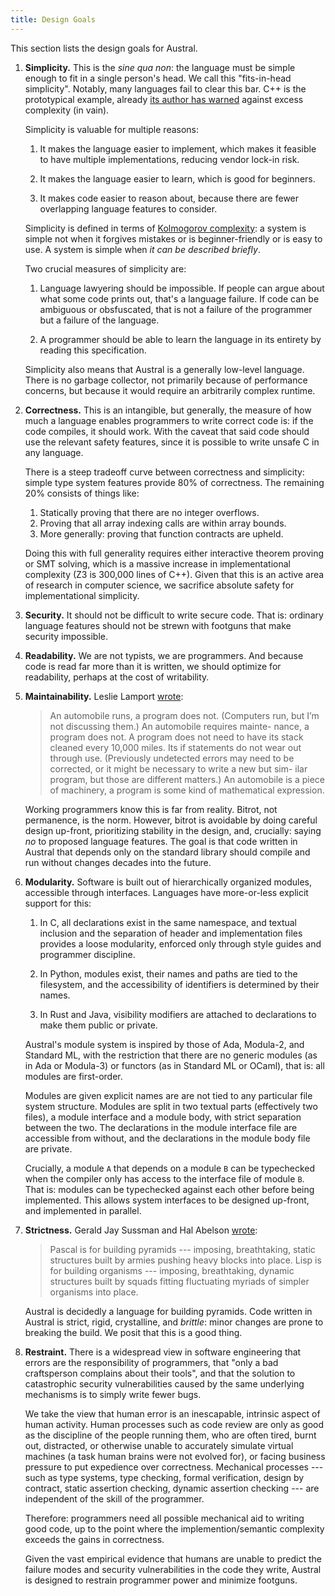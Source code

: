 ```yaml
---
title: Design Goals
---
```


This section lists the design goals for Austral.

1. **Simplicity.** This is the _sine qua non_: the language must be simple
   enough to fit in a single person's head. We call this "fits-in-head
   simplicity". Notably, many languages fail to clear this bar. C++ is the
   prototypical example, already [its author has warned][vasa] against excess
   complexity (in vain).

   Simplicity is valuable for multiple reasons:

   1. It makes the language easier to implement, which makes it feasible to have
      multiple implementations, reducing vendor lock-in risk.

   2. It makes the language easier to learn, which is good for beginners.

   3. It makes code easier to reason about, because there are fewer overlapping
      language features to consider.

   Simplicity is defined in terms of [Kolmogorov complexity][compl]: a system is
   simple not when it forgives mistakes or is beginner-friendly or is easy to
   use. A system is simple when _it can be described briefly_.

   Two crucial measures of simplicity are:

   1. Language lawyering should be impossible. If people can argue about what
      some code prints out, that's a language failure. If code can be ambiguous
      or obsfuscated, that is not a failure of the programmer but a failure of
      the language.

   2. A programmer should be able to learn the language in its entirety by
      reading this specification.

   Simplicity also means that Austral is a generally low-level language. There
   is no garbage collector, not primarily because of performance concerns, but
   because it would require an arbitrarily complex runtime.

2. **Correctness.** This is an intangible, but generally, the measure of how
   much a language enables programmers to write correct code is: if the code
   compiles, it should work. With the caveat that said code should use the
   relevant safety features, since it is possible to write unsafe C in any
   language.

   There is a steep tradeoff curve between correctness and simplicity: simple
   type system features provide 80% of correctness. The remaining 20% consists
   of things like:

   1. Statically proving that there are no integer overflows.
   2. Proving that all array indexing calls are within array bounds.
   3. More generally: proving that function contracts are upheld.

   Doing this with full generality requires either interactive theorem proving
   or SMT solving, which is a massive increase in implementational complexity
   (Z3 is 300,000 lines of C++). Given that this is an active area of research
   in computer science, we sacrifice absolute safety for implementational
   simplicity.

3. **Security.** It should not be difficult to write secure code. That is:
   ordinary language features should not be strewn with footguns that make
   security impossible.

4. **Readability.** We are not typists, we are programmers. And because code is
   read far more than it is written, we should optimize for readability, perhaps
   at the cost of writability.

5. **Maintainability.** Leslie Lamport [wrote][lamport]:

   >An automobile runs, a program does not. (Computers run, but I’m not
   >discussing them.) An automobile requires mainte- nance, a program does
   >not. A program does not need to have its stack cleaned every 10,000
   >miles. Its if statements do not wear out through use. (Previously undetected
   >errors may need to be corrected, or it might be necessary to write a new but
   >sim- ilar program, but those are different matters.) An automobile is a
   >piece of machinery, a program is some kind of mathematical expression.

   Working programmers know this is far from reality. Bitrot, not permanence, is
   the norm. However, bitrot is avoidable by doing careful design up-front,
   prioritizing stability in the design, and, crucially: saying _no_ to proposed
   language features. The goal is that code written in Austral that depends only
   on the standard library should compile and run without changes decades into
   the future.

6. **Modularity.** Software is built out of hierarchically organized modules,
   accessible through interfaces. Languages have more-or-less explicit support
   for this:

   1. In C, all declarations exist in the same namespace, and textual inclusion
      and the separation of header and implementation files provides a loose
      modularity, enforced only through style guides and programmer discipline.

   2. In Python, modules exist, their names and paths are tied to the
      filesystem, and the accessibility of identifiers is determined by their
      names.

   3. In Rust and Java, visibility modifiers are attached to declarations to
      make them public or private.

   Austral's module system is inspired by those of Ada, Modula-2, and Standard
   ML, with the restriction that there are no generic modules (as in Ada or
   Modula-3) or functors (as in Standard ML or OCaml), that is: all modules are
   first-order.

   Modules are given explicit names are are not tied to any particular file
   system structure. Modules are split in two textual parts (effectively two
   files), a module interface and a module body, with strict separation between
   the two. The declarations in the module interface file are accessible from
   without, and the declarations in the module body file are private.

   Crucially, a module `A` that depends on a module `B` can be typechecked when
   the compiler only has access to the interface file of module `B`. That is:
   modules can be typechecked against each other before being implemented. This
   allows system interfaces to be designed up-front, and implemented in
   parallel.

7. **Strictness.** Gerald Jay Sussman and Hal Abelson [wrote][sicp]:

   >Pascal is for building pyramids --- imposing, breathtaking, static structures
   >built by armies pushing heavy blocks into place. Lisp is for building
   >organisms --- imposing, breathtaking, dynamic structures built by squads
   >fitting fluctuating myriads of simpler organisms into place.

   Austral is decidedly a language for building pyramids. Code written in
   Austral is strict, rigid, crystalline, and _brittle_: minor changes are prone
   to breaking the build. We posit that this is a good thing.

8. **Restraint.** There is a widespread view in software engineering that errors
   are the responsibility of programmers, that "only a bad craftsperson
   complains about their tools", and that the solution to catastrophic security
   vulnerabilities caused by the same underlying mechanisms is to simply write
   fewer bugs.

   We take the view that human error is an inescapable, intrinsic aspect of
   human activity. Human processes such as code review are only as good as the
   discipline of the people running them, who are often tired, burnt out,
   distracted, or otherwise unable to accurately simulate virtual machines (a
   task human brains were not evolved for), or facing business pressure to put
   expedience over correctness. Mechanical processes --- such as type systems,
   type checking, formal verification, design by contract, static assertion
   checking, dynamic assertion checking --- are independent of the skill of the
   programmer.

   Therefore: programmers need all possible mechanical aid to writing good code,
   up to the point where the implemention/semantic complexity exceeds the gains
   in correctness.

   Given the vast empirical evidence that humans are unable to predict the
   failure modes and security vulnerabilities in the code they write, Austral is
   designed to restrain programmer power and minimize footguns.

[vasa]: https://www.stroustrup.com/P0977-remember-the-vasa.pdf
[lamport]: https://lamport.azurewebsites.net/pubs/future-of-computing.pdf
[compl]: https://en.wikipedia.org/wiki/Kolmogorov_complexity
[sicp]: https://mitpress.mit.edu/sites/default/files/sicp/full-text/book/book-Z-H-5.html
